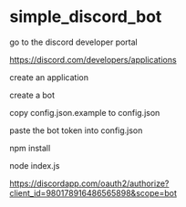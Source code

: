 # simple_discord_bot

go to the discord developer portal

https://discord.com/developers/applications

create an application

create a bot

copy config.json.example to config.json

paste the bot token into config.json

npm install

node index.js

https://discordapp.com/oauth2/authorize?client_id=980178916486565898&scope=bot
